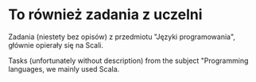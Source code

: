 # To również zadania z uczelni

Zadania (niestety bez opisów) z przedmiotu "Języki programowania", głównie opierały się na Scali.

Tasks (unfortunately without description) from the subject "Programming languages, we mainly used Scala.
